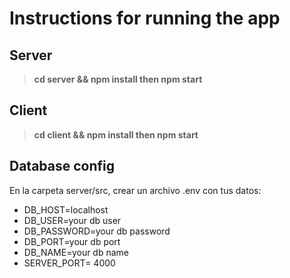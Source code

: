 # Instructions for running the app

## Server

> **cd server && npm install
> then
> npm start**

## Client

> **cd client && npm install
> then
> npm start**

## Database config

En la carpeta server/src, crear un archivo .env con tus datos:

- DB_HOST=localhost
- DB_USER=your db user
- DB_PASSWORD=your db password
- DB_PORT=your db port
- DB_NAME=your db name
- SERVER_PORT= 4000
